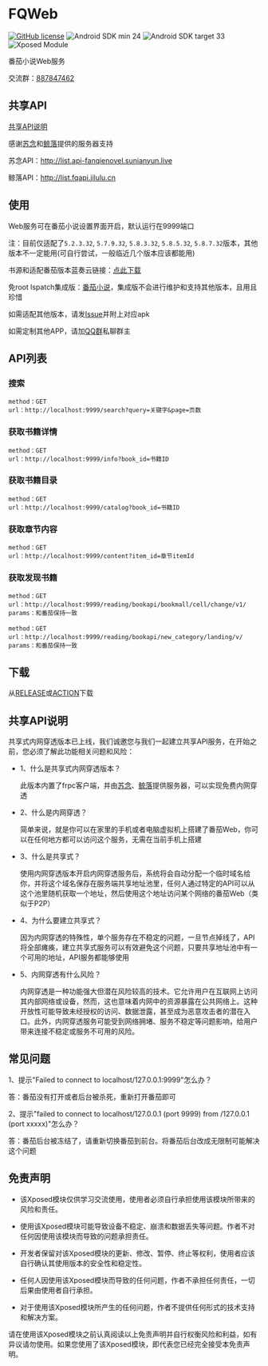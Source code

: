 # FQWeb
[![GitHub license](https://img.shields.io/github/license/fengyuecanzhu/FQWeb?style=flat-square)](https://github.com/fengyuecanzhu/FQWeb/blob/master/LICENSE)
![Android SDK min 24](https://img.shields.io/badge/Android%20SDK-%3E%3D%2024-brightgreen?style=flat-square&logo=android)
![Android SDK target 33](https://img.shields.io/badge/Android%20SDK-target%2033-brightgreen?style=flat-square&logo=android)
![Xposed Module](https://img.shields.io/badge/Xposed-Module-blue?style=flat-square)

番茄小说Web服务

交流群：[887847462](http://qm.qq.com/cgi-bin/qm/qr?_wv=1027&k=2cgswx48xaTgYmQjSLfH0XNom5n4vm1z&authKey=npnemJO7L6NyLdKvjePLU%2Ffav5v75Q8alXVzCK%2FypGJtFqp1DV35fyukWhhmvTQU&noverify=0&group_code=887847462)

## 共享API

[共享API说明](#sharedAPI)

感谢[苏念](https://github.com/sunianOvO)和[鲸落](https://github.com/xw589589)提供的服务器支持

苏念API：http://list.api-fanqienovel.sunianyun.live

鲸落API：http://list.fqapi.jilulu.cn

## 使用
Web服务可在番茄小说设置界面开启，默认运行在9999端口

注：目前仅适配了`5.2.3.32`, `5.7.9.32`, `5.8.3.32`, `5.8.5.32`, `5.8.7.32`版本，其他版本不一定能用(可自行尝试，一般临近几个版本应该都能用)

书源和适配番茄版本蓝奏云链接：[点此下载](https://fycz.lanzoum.com/b00o3g1kf)

免root lspatch集成版：[番茄小说](https://www.123pan.com/s/ib9LVv-IHiwd.html)，集成版不会进行维护和支持其他版本，且用且珍惜

如需适配其他版本，请发[Issue](https://github.com/fengyuecanzhu/FQWeb/issues/new)并附上对应apk

如需定制其他APP，请加[QQ群](http://qm.qq.com/cgi-bin/qm/qr?_wv=1027&k=2cgswx48xaTgYmQjSLfH0XNom5n4vm1z&authKey=npnemJO7L6NyLdKvjePLU%2Ffav5v75Q8alXVzCK%2FypGJtFqp1DV35fyukWhhmvTQU&noverify=0&group_code=887847462)私聊群主

## API列表
### 搜索
```
method：GET
url：http://localhost:9999/search?query=关键字&page=页数
```
### 获取书籍详情
```
method：GET
url：http://localhost:9999/info?book_id=书籍ID
```
### 获取书籍目录
```
method：GET
url：http://localhost:9999/catalog?book_id=书籍ID
```
### 获取章节内容
```
method：GET
url：http://localhost:9999/content?item_id=章节itemId
```
### 获取发现书籍
```
method：GET
url：http://localhost:9999/reading/bookapi/bookmall/cell/change/v1/
params：和番茄保持一致

method：GET
url：http://localhost:9999/reading/bookapi/new_category/landing/v/
params：和番茄保持一致
```

## 下载
从[RELEASE](https://github.com/fengyuecanzhu/FQWeb/releases/latest)或[ACTION](https://github.com/fengyuecanzhu/FQWeb/actions/workflows/build.yml)下载

## <span id="sharedAPI">共享API说明</span>

共享式内网穿透版本已上线，我们诚邀您与我们一起建立共享API服务，在开始之前，您必须了解此功能相关问题和风险：

* 1、什么是共享式内网穿透版本？

  此版本内置了frpc客户端，并由[苏念](https://github.com/sunianOvO)、[鲸落](https://github.com/xw589589)提供服务器，可以实现免费内网穿透

* 2、什么是内网穿透？

  简单来说，就是你可以在家里的手机或者电脑虚拟机上搭建了番茄Web，你可以在任何地方都可以访问这个服务，无需在当前手机上搭建

* 3、什么是共享式？

  使用内网穿透版本开启内网穿透服务后，系统将会自动分配一个临时域名给你，并将这个域名保存在服务端共享地址池里，任何人通过特定的API可以从这个池里随机获取一个地址，然后使用这个地址访问某个网络的番茄Web（类似于P2P）

* 4、为什么要建立共享式？

  因为内网穿透的特殊性，单个服务存在不稳定的问题，一旦节点掉线了，API将全部瘫痪，建立共享式服务可以有效避免这个问题，只要共享地址池中有一个可用的地址，API服务都能够使用

* 5、内网穿透有什么风险？

  内网穿透是一种功能强大但潜在风险较高的技术。它允许用户在互联网上访问其内部网络或设备，然而，这也意味着内网中的资源暴露在公共网络上。这种开放性可能导致未经授权的访问、数据泄露，甚至成为恶意攻击者的潜在入口。此外，内网穿透服务可能受到网络拥堵、服务不稳定等问题影响，给用户带来连接不稳定或服务不可用的风险。

## 常见问题

1、提示"Failed to connect to localhost/127.0.0.1:9999"怎么办？

答：番茄没有打开或者后台被杀死，重新打开番茄即可

2、提示"failed to connect to localhost/127.0.0.1 (port 9999) from /127.0.0.1 (port xxxxx)"怎么办？

答：番茄后台被冻结了，请重新切换番茄到前台。将番茄后台改成无限制可能解决这个问题

## 免责声明
* 该Xposed模块仅供学习交流使用，使用者必须自行承担使用该模块所带来的风险和责任。

* 使用该Xposed模块可能导致设备不稳定、崩溃和数据丢失等问题。作者不对任何因使用该模块而导致的问题承担责任。

* 开发者保留对该Xposed模块的更新、修改、暂停、终止等权利，使用者应该自行确认其使用版本的安全性和稳定性。

* 任何人因使用该Xposed模块而导致的任何问题，作者不承担任何责任，一切后果由使用者自行承担。

* 对于使用该Xposed模块所产生的任何问题，作者不提供任何形式的技术支持和解决方案。

请在使用该Xposed模块之前认真阅读以上免责声明并自行权衡风险和利益，如有异议请勿使用。如果您使用了该Xposed模块，即代表您已经完全接受本免责声明。
